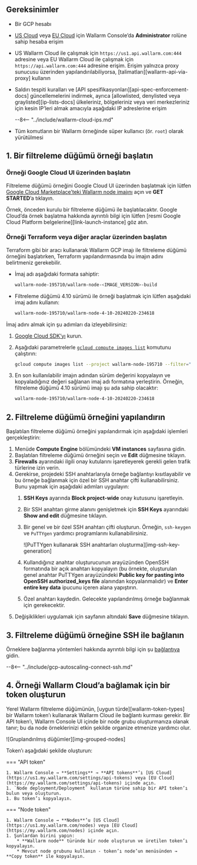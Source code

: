 ## Gereksinimler

* Bir GCP hesabı
* [US Cloud](https://us1.my.wallarm.com/) veya [EU Cloud](https://my.wallarm.com/) için Wallarm Console’da **Administrator** rolüne sahip hesaba erişim
* US Wallarm Cloud ile çalışmak için `https://us1.api.wallarm.com:444` adresine veya EU Wallarm Cloud ile çalışmak için `https://api.wallarm.com:444` adresine erişim. Erişim yalnızca proxy sunucusu üzerinden yapılandırılabiliyorsa, [talimatları][wallarm-api-via-proxy] kullanın
* Saldırı tespiti kuralları ve [API spesifikasyonları][api-spec-enforcement-docs] güncellemelerini indirmek, ayrıca [allowlisted, denylisted veya graylisted][ip-lists-docs] ülkeleriniz, bölgeleriniz veya veri merkezleriniz için kesin IP’leri almak amacıyla aşağıdaki IP adreslerine erişim

    --8<-- "../include/wallarm-cloud-ips.md"
* Tüm komutların bir Wallarm örneğinde süper kullanıcı (ör. `root`) olarak yürütülmesi

## 1. Bir filtreleme düğümü örneği başlatın

### Örneği Google Cloud UI üzerinden başlatın

Filtreleme düğümü örneğini Google Cloud UI üzerinden başlatmak için lütfen [Google Cloud Marketplace’teki Wallarm node imajını](https://console.cloud.google.com/launcher/details/wallarm-node-195710/wallarm-node) açın ve **GET STARTED**’a tıklayın.

Örnek, önceden kurulu bir filtreleme düğümü ile başlatılacaktır. Google Cloud’da örnek başlatma hakkında ayrıntılı bilgi için lütfen [resmi Google Cloud Platform belgelerine][link-launch-instance] göz atın.

### Örneği Terraform veya diğer araçlar üzerinden başlatın

Terraform gibi bir aracı kullanarak Wallarm GCP imajı ile filtreleme düğümü örneğini başlatırken, Terraform yapılandırmasında bu imajın adını belirtmeniz gerekebilir.

* İmaj adı aşağıdaki formata sahiptir:

    ```bash
    wallarm-node-195710/wallarm-node-<IMAGE_VERSION>-build
    ```
* Filtreleme düğümü 4.10 sürümü ile örneği başlatmak için lütfen aşağıdaki imaj adını kullanın:

    ```bash
    wallarm-node-195710/wallarm-node-4-10-20240220-234618
    ```

İmaj adını almak için şu adımları da izleyebilirsiniz:

1. [Google Cloud SDK’yı](https://cloud.google.com/sdk/docs/install) kurun.
2. Aşağıdaki parametrelerle [`gcloud compute images list`](https://cloud.google.com/sdk/gcloud/reference/compute/images/list) komutunu çalıştırın:

    ```bash
    gcloud compute images list --project wallarm-node-195710 --filter="name~'wallarm-node-4-10-*'" --no-standard-images
    ```
3. En son kullanılabilir imajın adından sürüm değerini kopyalayın ve kopyaladığınız değeri sağlanan imaj adı formatına yerleştirin. Örneğin, filtreleme düğümü 4.10 sürümü imajı şu ada sahip olacaktır:

    ```bash
    wallarm-node-195710/wallarm-node-4-10-20240220-234618
    ```

## 2. Filtreleme düğümü örneğini yapılandırın

Başlatılan filtreleme düğümü örneğini yapılandırmak için aşağıdaki işlemleri gerçekleştirin:

1.  Menüde **Compute Engine** bölümündeki **VM instances** sayfasına gidin.
2.  Başlatılan filtreleme düğümü örneğini seçin ve **Edit** düğmesine tıklayın.
3.  **Firewalls** ayarındaki ilgili onay kutularını işaretleyerek gerekli gelen trafik türlerine izin verin.
4.  Gerekirse, projedeki SSH anahtarlarıyla örneğe bağlantıyı kısıtlayabilir ve bu örneğe bağlanmak için özel bir SSH anahtar çifti kullanabilirsiniz. Bunu yapmak için aşağıdaki adımları uygulayın:
    1.  **SSH Keys** ayarında **Block project-wide** onay kutusunu işaretleyin.
    2.  Bir SSH anahtarı girme alanını genişletmek için **SSH Keys** ayarındaki **Show and edit** düğmesine tıklayın.
    3.  Bir genel ve bir özel SSH anahtarı çifti oluşturun. Örneğin, `ssh-keygen` ve `PuTTYgen` yardımcı programlarını kullanabilirsiniz.
       
        ![PuTTYgen kullanarak SSH anahtarları oluşturma][img-ssh-key-generation]

    4.  Kullandığınız anahtar oluşturucunun arayüzünden OpenSSH formatında bir açık anahtarı kopyalayın (bu örnekte, oluşturulan genel anahtar PuTTYgen arayüzündeki **Public key for pasting into OpenSSH authorized_keys file** alanından kopyalanmalıdır) ve **Enter entire key data** ipucunu içeren alana yapıştırın.
    5.  Özel anahtarı kaydedin. Gelecekte yapılandırılmış örneğe bağlanmak için gerekecektir.
5.  Değişiklikleri uygulamak için sayfanın altındaki **Save** düğmesine tıklayın. 

## 3. Filtreleme düğümü örneğine SSH ile bağlanın

Örneklere bağlanma yöntemleri hakkında ayrıntılı bilgi için şu [bağlantıya](https://cloud.google.com/compute/docs/instances/connecting-to-instance) gidin.

--8<-- "../include/gcp-autoscaling-connect-ssh.md"

## 4. Örneği Wallarm Cloud’a bağlamak için bir token oluşturun

Yerel Wallarm filtreleme düğümünün, [uygun türde][wallarm-token-types] bir Wallarm token’ı kullanarak Wallarm Cloud ile bağlantı kurması gerekir. Bir API token’ı, Wallarm Console UI içinde bir node grubu oluşturmanıza olanak tanır; bu da node örneklerinizi etkin şekilde organize etmenize yardımcı olur.

![Gruplandırılmış düğümler][img-grouped-nodes]

Token’ı aşağıdaki şekilde oluşturun:

=== "API token"

    1. Wallarm Console → **Settings** → **API tokens**’ı [US Cloud](https://us1.my.wallarm.com/settings/api-tokens) veya [EU Cloud](https://my.wallarm.com/settings/api-tokens) içinde açın.
    1. `Node deployment/Deployment` kullanım türüne sahip bir API token’ı bulun veya oluşturun.
    1. Bu token’ı kopyalayın.
=== "Node token"

    1. Wallarm Console → **Nodes**’u [US Cloud](https://us1.my.wallarm.com/nodes) veya [EU Cloud](https://my.wallarm.com/nodes) içinde açın.
    1. Şunlardan birini yapın: 
        * **Wallarm node** türünde bir node oluşturun ve üretilen token’ı kopyalayın.
        * Mevcut node grubunu kullanın - token’ı node’un menüsünden → **Copy token** ile kopyalayın.
